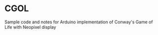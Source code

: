 # CGOL
Sample code and notes for Arduino implementation of Conway's Game of Life with Neopixel display
